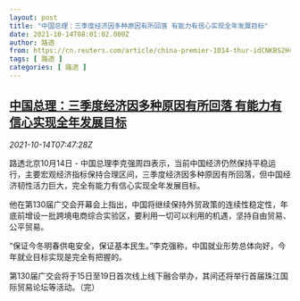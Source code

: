 ```yaml
---
layout: post
title: "中国总理：三季度经济因多种原因有所回落 有能力有信心实现全年发展目标"
date: 2021-10-14T08:01:02.000Z
author: 路透
from: https://cn.reuters.com/article/china-premier-1014-thur-idCNKBS2H40NQ
tags: [ 路透 ]
categories: [ 路透 ]
---
```

<!--1634198462000-->
[中国总理：三季度经济因多种原因有所回落 有能力有信心实现全年发展目标](https://cn.reuters.com/article/china-premier-1014-thur-idCNKBS2H40NQ)
------

<div>
<div><i>2021-10-14T07:47:28Z</i></div><p>路透北京10月14日 - 中国总理李克强周四表示，当前中国经济仍然保持平稳运行，主要宏观经济指标保持合理区间，三季度经济因多种原因有所回落，但中国经济韧性活力巨大，完全有能力有信心实现全年发展目标。</p><p>他在第130届广交会开幕会上指出，中国将继续保持外贸政策的连续性稳定性，年底前增设一批跨境电商综合实验区，要利用一切可以利用的机遇，坚持自由贸易、公平贸易。</p><p>“保证今冬明春供电安全，保证基本民生。”李克强称，中国就业形势总体向好，今年就业目标实现是完全有把握的。</p><p>第130届广交会将于15日至19日首次线上线下融合举办，其间还将举行首届珠江国际贸易论坛等活动。（完）</p>
</div>
